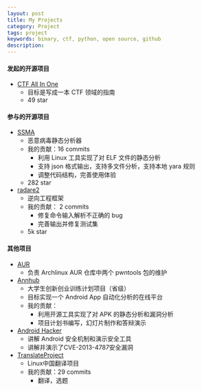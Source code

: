 ```yaml
---
layout: post
title: My Projects
category: Project
tags: project
keywords: binary, ctf, python, open source, github
description:
---
```


#### 发起的开源项目
- [CTF All In One](https://github.com/firmianay/CTF-All-In-One)
  - 目标是写成一本 CTF 领域的指南
  - 49 star

#### 参与的开源项目
- [SSMA](https://github.com/secrary/SSMA)
  - 恶意病毒静态分析器
  - 我的贡献：16 commits
    - 利用 Linux 工具实现了对 ELF 文件的静态分析
    - 支持 json 格式输出，支持多文件分析，支持本地 yara 规则
    - 调整代码结构，完善使用体验
  - 282 star
- [radare2](https://github.com/radare/radare2)
  - 逆向工程框架
  - 我的贡献： 2 commits
    - 修复命令输入解析不正确的 bug
    - 完善输出并修复测试集
  - 5k star

#### 其他项目
- [AUR](https://aur.archlinux.org/packages/?O=0&SeB=nd&K=pwntools&outdated=&SB=n&SO=a&PP=50&do_Search=Go) 
  - 负责 Archlinux AUR 仓库中两个 pwntools 包的维护
- [Annhub](https://github.com/firmianay/Annhub)
  - 大学生创新创业训练计划项目（省级）
  - 目标实现一个 Android App 自动化分析的在线平台
  - 我的贡献：
    - 利用开源工具实现了对 APK 的静态分析和漏洞分析
    - 项目计划书编写，幻灯片制作和答辩演示
- [Android Hacker](https://github.com/firmianay/Android-Hacker)
  - 讲解 Android 安全机制和演示安全工具
  - 讲解并演示了CVE-2013-4787安全漏洞
- [TranslateProject](https://github.com/LCTT/TranslateProject)
  - Linux中国翻译项目
  - 我的贡献：29 commits
    - 翻译，选题
